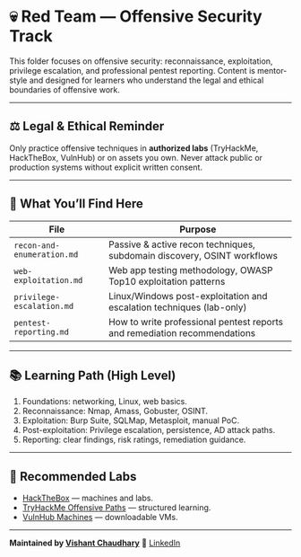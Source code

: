 # 💀 Red Team — Offensive Security Track

This folder focuses on offensive security: reconnaissance, exploitation, privilege escalation, and professional pentest reporting.
Content is mentor-style and designed for learners who understand the legal and ethical boundaries of offensive work.

---

## ⚖️ Legal & Ethical Reminder

Only practice offensive techniques in **authorized labs** (TryHackMe, HackTheBox, VulnHub) or on assets you own. Never attack public or production systems without explicit written consent.

---

## 🧭 What You’ll Find Here

| File                       | Purpose                                                                   |
| -------------------------- | ------------------------------------------------------------------------- |
| `recon-and-enumeration.md` | Passive & active recon techniques, subdomain discovery, OSINT workflows   |
| `web-exploitation.md`      | Web app testing methodology, OWASP Top10 exploitation patterns            |
| `privilege-escalation.md`  | Linux/Windows post-exploitation and escalation techniques (lab-only)      |
| `pentest-reporting.md`     | How to write professional pentest reports and remediation recommendations |

---

## 📚 Learning Path (High Level)

1. Foundations: networking, Linux, web basics.
2. Reconnaissance: Nmap, Amass, Gobuster, OSINT.
3. Exploitation: Burp Suite, SQLMap, Metasploit, manual PoC.
4. Post-exploitation: Privilege escalation, persistence, AD attack paths.
5. Reporting: clear findings, risk ratings, remediation guidance.

---

## 🧰 Recommended Labs

* [HackTheBox](https://www.hackthebox.com) — machines and labs.
* [TryHackMe Offensive Paths](https://tryhackme.com) — structured learning.
* [VulnHub Machines](https://www.vulnhub.com) — downloadable VMs.

---

**Maintained by [Vishant Chaudhary](https://github.com/im-vishu)**
💼 [LinkedIn](https://www.linkedin.com/in/vishant--chaudhary)
